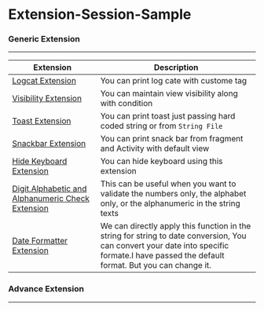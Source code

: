 # Extension-Session-Sample


### Generic Extension
---------------------------


| Extension                                                                                                             | Description                                                                                                                                                                               |
|-----------------------------------------------------------------------------------------------------------------------|-------------------------------------------------------------------------------------------------------------------------------------------------------------------------------------------|
| <a href="/app/utils/log_extension.pdf" target="_blank">Logcat Extension</a>                                           | You can print log cate with custome tag                                                                                                                                                   |
| <a href="/app/utils/visibility_extension.pdf" target="_blank">Visibility Extension</a>                                | You can maintain view visibility along with condition                                                                                                                                     |
| <a href="/app/utils/toast_extension.jpg" target="_blank">Toast Extension</a>                                          | You can print toast just passing hard coded string or from `String File`                                                                                                                  |
| <a href="/app/utils/snackbar_extension.pdf" target="_blank">Snackbar Extension</a>                                    | You can print snack bar from fragment and Activity with default view                                                                                                                      |
| <a href="/app/utils/hide_keyboard_extension.pdf" target="_blank">Hide Keyboard Extension</a>                          | You can hide keyboard using this extension                                                                                                                                                |
| <a href="/app/utils/alphanumeric_extension.pdf" target="_blank">Digit,Alphabetic and Alphanumeric Check Extension</a> | This can be useful when you want to validate the numbers only, the alphabet only, or the alphanumeric in the string texts                                                                 |
| <a href="/app/utils/date_formatter_extension.pdf" target="_blank">Date Formatter Extension</a>                        | We can directly apply this function in the string for string to date conversion, You can convert your date into specific formate.I have passed the default format. But you can change it. |


### Advance Extension
---------------------------